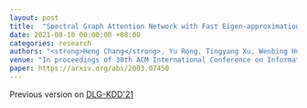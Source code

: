 ```yaml
---
layout: post
title:  "Spectral Graph Attention Network with Fast Eigen-approximation"
date: 2021-08-10 00:00:00 +08:00
categories: research
authors: "<strong>Heng Chang</strong>, Yu Rong, Tingyang Xu, Wenbing Huang, Somayeh Sojoudi, Junzhou Huang, Wenwu Zhu"
venue: "In proceedings of 30th ACM International Conference on Information and Knowledge Management (<strong>CIKM</strong>)"
paper: https://arxiv.org/abs/2003.07450
---
```

Previous version on <a href="https://deep-learning-graphs.bitbucket.io/dlg-kdd21/publications.html">DLG-KDD'21</a>


